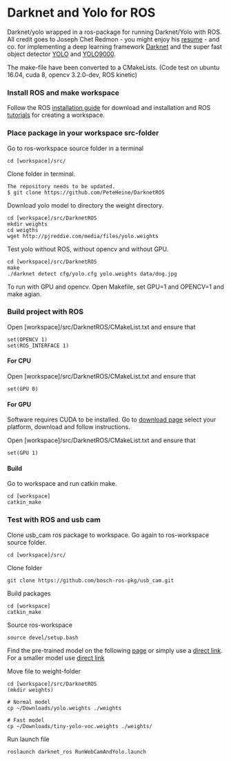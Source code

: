 # Darknet and Yolo for ROS
Darknet/yolo wrapped in a ros-package for running Darknet/Yolo with ROS. 
All credit goes to Joseph Chet Redmon - you might enjoy his [resume](https://pjreddie.com/static/Redmon%20Resume.pdf) - and co. for implementing a deep learning framework [Darknet](http://pjreddie.com/darknet/) and the super fast object detector [YOLO](https://arxiv.org/abs/1506.02640) and [YOLO9000](https://pjreddie.com/media/files/papers/YOLO9000.pdf).

The make-file have been converted to a CMakeLists.
(Code test on ubuntu 16.04, cuda 8, opencv 3.2.0-dev, ROS kinetic)

### Install ROS and make workspace
Follow the ROS [installation guide](http://wiki.ros.org/ROS/Installation) for download and installation and ROS [tutorials](http://wiki.ros.org/ROS/Tutorials) for creating a workspace. 

### Place package in your workspace src-folder
Go to ros-workspace source folder in a terminal

	cd [workspace]/src/

Clone folder in terminal.

	The repository needs to be updated. 
	$ git clone https://github.com/PeteHeine/DarknetROS
	

Download yolo model to directory the weight directory.

	cd [workspace]/src/DarknetROS
	mkdir weights
	cd weigths
	wget http://pjreddie.com/media/files/yolo.weights

Test yolo without ROS, without opencv and without GPU.
	
	cd [workspace]/src/DarknetROS
	make
	./darknet detect cfg/yolo.cfg yolo.weights data/dog.jpg

To run with GPU and opencv. Open Makefile, set GPU=1 and OPENCV=1 and make agian. 

### Build project with ROS

Open [workspace]/src/DarknetROS/CMakeList.txt and ensure that

	set(OPENCV 1)
	set(ROS_INTERFACE 1) 


#### For CPU 
Open [workspace]/src/DarknetROS/CMakeList.txt and ensure that

	set(GPU 0)

#### For GPU
Software requires CUDA to be installed. 
Go to [download page](https://developer.nvidia.com/cuda-downloads) select your platform, download and follow instructions.

Open [workspace]/src/DarknetROS/CMakeList.txt and ensure that

	set(GPU 1)
#### Build

Go to workspace and run catkin make. 

	cd [workspace]
	catkin_make


### Test with ROS and usb cam
Clone usb_cam ros package to workspace.
Go again to ros-workspace source folder.

	cd [workspace]/src/

Clone folder

	git clone https://github.com/bosch-ros-pkg/usb_cam.git

Build packages

	cd [workspace]
	catkin_make

Source ros-workspace

	source devel/setup.bash

Find the pre-trained model on the following [page](https://pjreddie.com/darknet/yolo/) or simply use a [direct link](http://pjreddie.com/media/files/yolo.weights). For a smaller model use [direct link](http://pjreddie.com/media/files/tiny-yolo-voc.weights)

Move file to weight-folder

	cd [workspace]/src/DarknetROS
	(mkdir weights)

	# Normal model
	cp ~/Downloads/yolo.weights ./weights 

	# Fast model
	cp ~/Downloads/tiny-yolo-voc.weights ./weights/


Run launch file 

	roslaunch darknet_ros RunWebCamAndYolo.launch	




